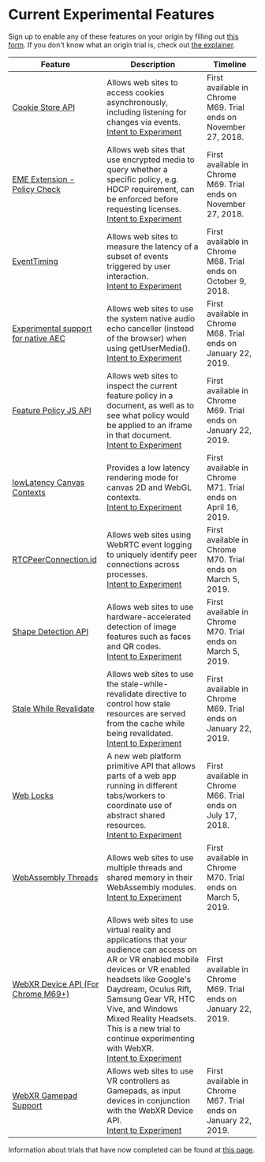 # Current Experimental Features

Sign up to enable any of these features on your origin by filling out [this form](http://bit.ly/OriginTrialSignup). If you don't know what an origin trial is, check out [the explainer](explainer.md).

| Feature | Description | Timeline |
| --- | --- | --- |
| [Cookie Store API](https://wicg.github.io/cookie-store/explainer.html) | Allows web sites to access cookies asynchronously, including listening for changes via events. <br>[Intent to Experiment](https://groups.google.com/a/chromium.org/d/topic/blink-dev/pdxkBoURmaA/discussion)| First available in Chrome M69. Trial ends on November 27, 2018. |
| [EME Extension - Policy Check](https://github.com/WICG/hdcp-detection/blob/master/explainer.md) | Allows web sites that use encrypted media to query whether a specific policy, e.g. HDCP requirement, can be enforced before requesting licenses. <br>[Intent to Experiment](https://groups.google.com/a/chromium.org/d/topic/blink-dev/ITzZ_yx4bF8/discussion)| First available in Chrome M69. Trial ends on November 27, 2018. |
| [EventTiming](https://github.com/WICG/event-timing) | Allows web sites to measure the latency of a subset of events triggered by user interaction. <br>[Intent to Experiment](https://groups.google.com/a/chromium.org/d/topic/blink-dev/wybNlFUskig/discussion)| First available in Chrome M68. Trial ends on October 9, 2018. |
| [Experimental support for native AEC](https://docs.google.com/document/d/e/2PACX-1vQso5jFgO8nLi0YDfrx6ZhVxWLSsWVta16zigVsAQ9xNHr-wbbqmny60nCptaBc371wvULAsSIbvuxD/pub) | Allows web sites to use the system native audio echo canceller (instead of the browser) when using getUserMedia(). <br>[Intent to Experiment](https://groups.google.com/a/chromium.org/d/topic/blink-dev/oorJXF1LoM8/discussion)| First available in Chrome M68. Trial ends on January 22, 2019. |
| [Feature Policy JS API](https://wicg.github.io/feature-policy/#introspection) | Allows web sites to inspect the current feature policy in a document, as well as to see what policy would be applied to an iframe in that document. <br>[Intent to Experiment](https://groups.google.com/a/chromium.org/forum/#!msg/blink-dev/pQZopKWaQIk/Z-XD1hvwBQAJ)| First available in Chrome M69. Trial ends on January 22, 2019. |
| [lowLatency Canvas Contexts](https://tinyurl.com/lowlatency-canvas-on-chromeos) | Provides a low latency rendering mode for canvas 2D and WebGL contexts. <br>[Intent to Experiment](https://groups.google.com/a/chromium.org/d/topic/blink-dev/jWBA5ooXNIU/discussion) | First available in Chrome M71. Trial ends on April 16, 2019. |
| [RTCPeerConnection.id](https://docs.google.com/document/d/1Xr4CF7Arg_0v3QdIOT8eCXPYc6hCZo7Ud1B6zPTcSl4/edit) | Allows web sites using WebRTC event logging to uniquely identify peer connections across processes. <br>[Intent to Experiment](https://groups.google.com/a/chromium.org/forum/#!topic/blink-dev/1L-njB3BCUM)| First available in Chrome M70. Trial ends on March 5, 2019. |
| [Shape Detection API](https://paul.kinlan.me/face-detection/) | Allows web sites to use hardware-accelerated detection of image features such as faces and QR codes. <br>[Intent to Experiment](https://groups.google.com/a/chromium.org/d/msg/blink-dev/eJnB-5Sg-mQ/uvdWnO2OBQAJ)| First available in Chrome M70. Trial ends on March 5, 2019. |
| [Stale While Revalidate](https://github.com/dtapuska/stale-while-revalidate) | Allows web sites to use the stale-while-revalidate directive to control how stale resources are served from the cache while being revalidated. <br>[Intent to Experiment](https://groups.google.com/a/chromium.org/d/topic/blink-dev/k0jK4JIhiYk/discussion)| First available in Chrome M69. Trial ends on January 22, 2019. |
| [Web Locks](https://github.com/inexorabletash/web-locks) | A new web platform primitive API that allows parts of a web app running in different tabs/workers to coordinate use of abstract shared resources. <br> [Intent to Experiment](https://groups.google.com/a/chromium.org/forum/#!topic/blink-dev/apdn-NbyZJg) | First available in Chrome M66. Trial ends on July 17, 2018. |
| [WebAssembly Threads](https://github.com/WebAssembly/threads/blob/master/proposals/threads/Overview.md) | Allows web sites to use multiple threads and shared memory in their WebAssembly modules. <br>[Intent to Experiment](https://groups.google.com/a/chromium.org/d/topic/blink-dev/41XDSl0-QIU/discussion)| First available in Chrome M70. Trial ends on March 5, 2019. |
| [WebXR Device API (For Chrome M69+)](https://immersive-web.github.io/webxr-reference/#apis) | Allows web sites to use virtual reality and applications that your audience can access on AR or VR enabled mobile devices or VR enabled headsets like Google's Daydream, Oculus Rift, Samsung Gear VR, HTC Vive, and Windows Mixed Reality Headsets. <br>This is a new trial to continue experimenting with WebXR. <br>[Intent to Experiment](https://groups.google.com/a/chromium.org/forum/#!topic/blink-dev/QdjD9onSDFU)| First available in Chrome M69. Trial ends on January 22, 2019. |
| [WebXR Gamepad Support](https://immersive-web.github.io/webxr-reference/#apis) | Allows web sites to use VR controllers as Gamepads, as input devices in conjunction with the WebXR Device API. <br>[Intent to Experiment](https://groups.google.com/a/chromium.org/forum/#!msg/blink-dev/7TWtMJffZno/6PIypcG0AgAJ)| First available in Chrome M67. Trial ends on January 22, 2019. |

Information about trials that have now completed can be found at [this page](completed-trials.md).

